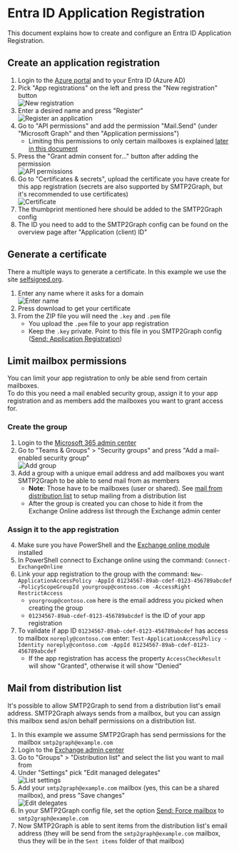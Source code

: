 # Entra ID Application Registration

This document explains how to create and configure an Entra ID Application Registration.

## Create an application registration

1. Login to the [Azure portal](https://portal.azure.com) and to your Entra ID (Azure AD)
2. Pick "App registrations" on the left and press the "New registration" button  
![New registration](media/appreg01.png ':size=350')
3. Enter a desired name and press "Register"  
![Register an application](media/appreg02.png ':size=350')
4. Go to "API permissions" and add the permission "Mail.Send" (under "Microsoft Graph" and then "Application permissions")
    - Limiting this permissions to only certain mailboxes is explained [later in this document](#limit-mailbox-permissions)
5. Press the "Grant admin consent for..." button after adding the permission  
![API permissions](media/appreg03.png ':size=350')
6. Go to "Certificates & secrets", upload the certificate you have create for this app registration (secrets are also supported by SMTP2Graph, but it's recommended to use certificates)  
![Certificate](media/appreg04.png ':size=350')
7. The thumbprint mentioned here should be added to the SMTP2Graph config
8. The ID you need to add to the SMTP2Graph config can be found on the overview page after "Application (client) ID"

## Generate a certificate

There a multiple ways to generate a certificate. In this example we use the site [selfsigned.org](https://selfsigned.org).

1. Enter any name where it asks for a domain  
![Enter name](media/selfsigned01.png ':size=350')
2. Press download to get your certificate
3. From the ZIP file you will need the `.key` and `.pem` file
    - You upload the `.pem` file to your app registration
    - Keep the `.key` private. Point to this file in you SMTP2Graph config ([Send: Application Registration](config.md#send-application-registration-required))

## Limit mailbox permissions

You can limit your app registration to only be able send from certain mailboxes.  
To do this you need a mail enabled security group, assign it to your app registration and as members add the mailboxes you want to grant access for.  

### Create the group
1. Login to the [Microsoft 365 admin center](https://admin.microsoft.com)
2. Go to "Teams & Groups" > "Security groups" and press "Add a mail-enabled security group"  
![Add group](media/appregpermissions01.png ':size=350')
3. Add a group with a unique email address and add mailboxes you want SMTP2Graph to be able to send mail from as members
    - **Note**: Those have to be mailboxes (user or shared). See [mail from distribution list](#mail-from-distribution-list) to setup mailing from a distribution list
    - After the group is created you can chose to hide it from the Exchange Online address list through the Exchange admin center

### Assign it to the app registration
4. Make sure you have PowerShell and the [Exchange online module](https://learn.microsoft.com/en-us/powershell/exchange/exchange-online-powershell) installed
5. In PowerShell connect to Exchange online using the command: `Connect-ExchangeOnline`
6. Link your app registration to the group with the command: `New-ApplicationAccessPolicy -AppId 01234567-89ab-cdef-0123-456789abcdef -PolicyScopeGroupId yourgroup@contoso.com -AccessRight RestrictAccess`
    - `yourgroup@contoso.com` here is the email address you picked when creating the group
    - `01234567-89ab-cdef-0123-456789abcdef` is the ID of your app registration
7. To validate if app ID `01234567-89ab-cdef-0123-456789abcdef` has access to mailbox `noreply@contoso.com` enter: `Test-ApplicationAccessPolicy -Identity noreply@contoso.com -AppId 01234567-89ab-cdef-0123-456789abcdef`
    - If the app registration has access the property `AccessCheckResult` will show "Granted", otherwise it will show "Denied"

## Mail from distribution list

It's possible to allow SMTP2Graph to send from a distribution list's email address. SMTP2Graph always sends from a mailbox, but you can assign this mailbox send as/on behalf permissions on a distribution list.

1. In this example we assume SMTP2Graph has send permissions for the mailbox `smtp2graph@example.com`
2. Login to the [Exchange admin center](https://admin.exchange.microsoft.com)
3. Go to "Groups" > "Distribution list" and select the list you want to mail from
4. Under "Settings" pick "Edit managed delegates"  
![List settings](media/distributionlist01.png ':size=350')
5. Add your `smtp2graph@example.com` mailbox (yes, this can be a shared mailbox), and press "Save changes"  
![Edit delegates](media/distributionlist02.png ':size=350')
6. In your SMTP2Graph config file, set the option [Send: Force mailbox](config.md#send-force-mailbox) to `smtp2graph@example.com`
7. Now SMTP2Graph is able to sent items from the distribution list's email address (they will be send from the `smtp2graph@example.com` mailbox, thus they will be in the `Sent items` folder of that mailbox)
